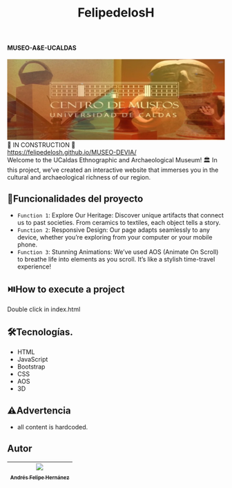 <h1 align="center"> FelipedelosH </h1>
<br>
<h4>MUSEO-A&E-UCALDAS</h4>

![Banner](docs/banner.png)
:construction: IN CONSTRUCTION :construction:
<br>https://felipedelosh.github.io/MUSEO-DEVIA/<br>
Welcome to the UCaldas Ethnographic and Archaeological Museum! 🏛️ In this project, we’ve created an interactive website that immerses you in the cultural and archaeological richness of our region.

## :hammer:Funcionalidades del proyecto

- `Function 1`: Explore Our Heritage: Discover unique artifacts that connect us to past societies. From ceramics to textiles, each object tells a story.<br>
- `Function 2`: Responsive Design: Our page adapts seamlessly to any device, whether you’re exploring from your computer or your mobile phone.<br>
- `Function 3`: Stunning Animations: We’ve used AOS (Animate On Scroll) to breathe life into elements as you scroll. It’s like a stylish time-travel experience!<br>


## :play_or_pause_button:How to execute a project

Double click in index.html

## :hammer_and_wrench:Tecnologías.

- HTML
- JavaScript
- Bootstrap
- CSS
- AOS
- 3D 

## :warning:Advertencia

- all content is hardcoded.

## Autor

| [<img src="https://avatars.githubusercontent.com/u/38327255?v=4" width=115><br><sub>Andrés Felipe Hernánez</sub>](https://github.com/felipedelosh)|
| :---: |